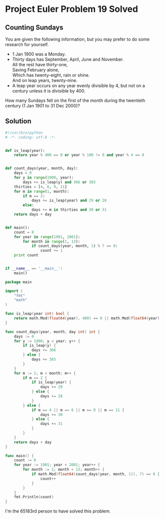 # Project Euler Problem 19 Solved


Counting Sundays
----------------

You are given the following information, but you may prefer to do some research for yourself.

* 1 Jan 1900 was a Monday.
* Thirty days has September,
April, June and November.  
All the rest have thirty-one,  
Saving February alone,  
Which has twenty-eight, rain or shine.  
And on leap years, twenty-nine.  
* A leap year occurs on any year evenly divisible by 4, but not on a century unless it is divisible by 400.

How many Sundays fell on the first of the month during the twentieth century (1 Jan 1901 to 31 Dec 2000)?

Solution
--------

```python
#!/usr/bin/python
# -*- coding: utf-8 -*-


def is_leap(year):
    return year % 400 == 0 or year % 100 != 0 and year % 4 == 0


def count_days(year, month, day):
    days = 0
    for y in range(1900, year):
        days += is_leap(y) and 366 or 365
    thirties = [4, 6, 9, 11]
    for m in range(1, month):
        if m == 2:
            days += is_leap(year) and 29 or 28
        else:
            days += m in thirties and 30 or 31
    return days + day


def main():
    count = 0
    for year in range(1901, 2001):
        for month in range(1, 13):
            if count_days(year, month, 1) % 7 == 0:
                count += 1
    print count


if __name__ == '__main__':
    main()
```

```go
package main

import (
    "fmt"
    "math"
)

func is_leap(year int) bool {
    return math.Mod(float64(year), 400) == 0 || math.Mod(float64(year), 100) != 0 && math.Mod(float64(year), 4) == 0
}

func count_days(year, month, day int) int {
    days := 0
    for y := 1900; y < year; y++ {
        if is_leap(y) {
            days += 366
        } else {
            days += 365
        }
    }
    for m := 1; m < month; m++ {
        if m == 2 {
            if is_leap(year) {
                days += 29
            } else {
                days += 28
            }
        } else {
            if m == 4 || m == 6 || m == 9 || m == 11 {
                days += 30
            } else {
                days += 31
            }
        }
    }
    return days + day
}

func main() {
    count := 0
    for year := 1901; year < 2001; year++ {
        for month := 1; month < 13; month++ {
            if math.Mod(float64(count_days(year, month, 1)), 7) == 0 {
                count++
            }
        }
    }
    fmt.Println(count)
}
```

I'm the 65183rd person to have solved this problem.


